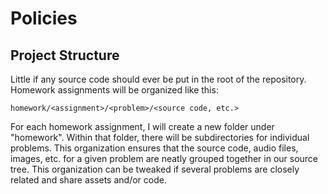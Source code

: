 # Policies

## Project Structure
Little if any source code should ever be put in the root of the repository. Homework assignments will be organized like
this:

    homework/<assignment>/<problem>/<source code, etc.>

For each homework assignment, I will create a new folder under "homework". Within that folder, there will be
subdirectories for individual problems. This organization ensures that the source code, audio files,
images, etc. for a given problem are neatly grouped together in our source tree. This organization can be tweaked
if several problems are closely related and share assets and/or code.



